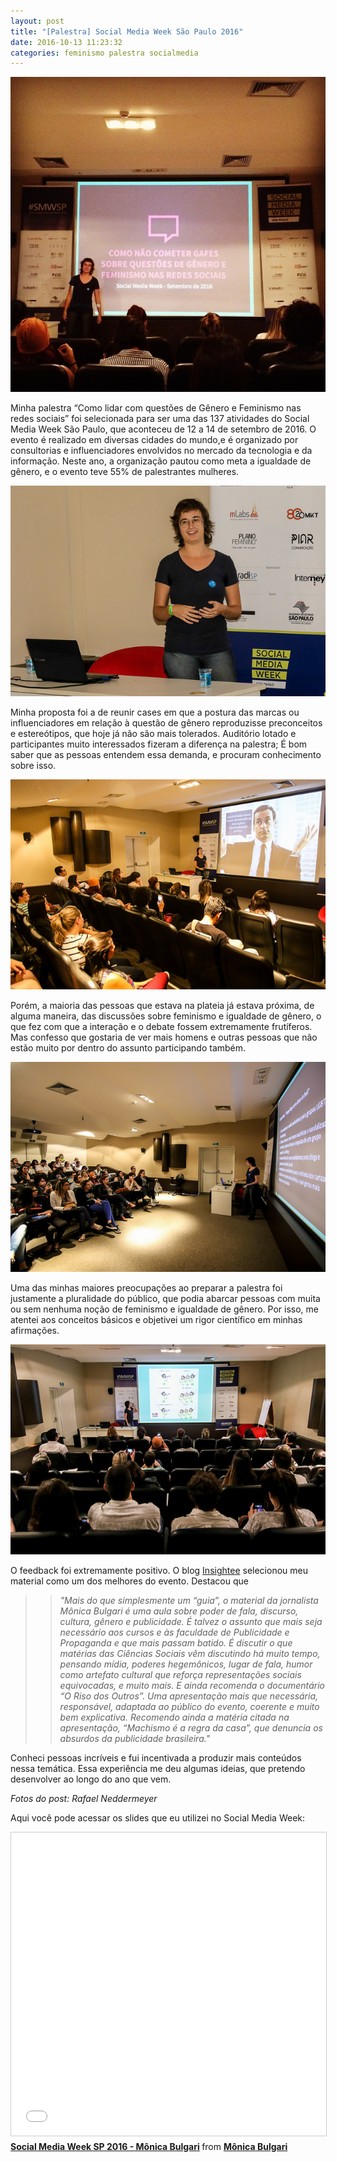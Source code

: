 ```yaml
---
layout: post
title: "[Palestra] Social Media Week São Paulo 2016"
date: 2016-10-13 11:23:32
categories: feminismo palestra socialmedia
---
```

![SMW10](https://raw.githubusercontent.com/monicabulgari/monicabulgari.github.io/master/images/smw10.jpg)

Minha palestra “Como lidar com questões de Gênero e Feminismo nas redes sociais” foi selecionada para ser uma das 137 
atividades do Social Media Week São Paulo, que aconteceu de 12 a 14 de setembro de 2016. O evento é realizado em diversas 
cidades do mundo,e é organizado por consultorias e influenciadores envolvidos no mercado da tecnologia e da informação. 
Neste ano, a organização pautou como meta a igualdade de gênero, e o evento teve 55% de palestrantes mulheres.

![SMW04](https://raw.githubusercontent.com/monicabulgari/monicabulgari.github.io/master/images/smw04.jpg)

Minha proposta foi a de reunir cases em que a postura das marcas ou influenciadores em relação à questão de gênero 
reproduzisse preconceitos e estereótipos, que hoje já não são mais tolerados. Auditório lotado  e participantes muito 
interessados fizeram a diferença na palestra; É bom saber que as pessoas entendem essa demanda, e procuram conhecimento 
sobre isso.

![SMW06](https://raw.githubusercontent.com/monicabulgari/monicabulgari.github.io/master/images/smw06.jpg)

Porém, a maioria das pessoas que estava na plateia já estava próxima, de alguma maneira,  das discussões sobre feminismo e 
igualdade de gênero, o que fez com que a interação e o debate fossem extremamente frutíferos. Mas confesso que gostaria de 
ver mais homens e outras pessoas que não estão muito por dentro do assunto participando também.

![SMW01](https://raw.githubusercontent.com/monicabulgari/monicabulgari.github.io/master/images/smw01.jpg)

Uma das minhas maiores preocupações ao preparar a palestra foi justamente a pluralidade do público, que podia abarcar pessoas 
com muita ou sem nenhuma noção de feminismo e igualdade de gênero. Por isso, me atentei aos conceitos básicos e objetivei um 
rigor científico em minhas afirmações.

![SMW03](https://raw.githubusercontent.com/monicabulgari/monicabulgari.github.io/master/images/smw03.jpg)


O feedback foi extremamente positivo. O blog [Insightee](http://insightee.com.br/blog/social-media-week-2016-os-melhores-conteudos-de-palestras-disponiveis-online/) selecionou meu material como um dos melhores do evento. Destacou que

>>_"Mais do que simplesmente um “guia”, o material da jornalista Mônica Bulgari é uma aula sobre poder de fala, discurso, cultura, gênero e publicidade. É talvez o assunto que mais seja necessário aos cursos e às faculdade de Publicidade e Propaganda e que mais passam batido. É discutir o que matérias das Ciências Sociais vêm discutindo há muito tempo, pensando mídia, poderes hegemônicos, lugar de fala, humor como artefato cultural que reforça representações sociais equivocadas, e muito mais. E ainda recomenda o documentário “O Riso dos Outros”. Uma apresentação mais que necessária, responsável, adaptada ao público do evento, coerente e muito bem explicativa. Recomendo ainda a matéria citada na apresentação, “Machismo é a regra da casa”, que denuncia os absurdos da publicidade brasileira."_

Conheci pessoas incríveis e fui incentivada a produzir mais conteúdos nessa temática. Essa experiência me deu algumas
ideias, que pretendo desenvolver ao longo do ano que vem.

_Fotos do post: Rafael Neddermeyer_


Aqui você pode acessar os slides que eu utilizei no Social Media Week:
<iframe src="//www.slideshare.net/slideshow/embed_code/key/HWk0G1pxuzpU1N" width="595" height="485" frameborder="0" marginwidth="0" marginheight="0" scrolling="no" style="border:1px solid #CCC; border-width:1px; margin-bottom:5px; max-width: 100%;" allowfullscreen> </iframe> <div style="margin-bottom:5px"> <strong> <a href="//www.slideshare.net/MnicaBulgari/social-media-week-sp-2016-mnica-bulgari" title="Social Media Week SP 2016 - Mônica Bulgari" target="_blank">Social Media Week SP 2016 - Mônica Bulgari</a> </strong> from <strong><a target="_blank" href="//www.slideshare.net/MnicaBulgari">Mônica Bulgari</a></strong> 
</div>
